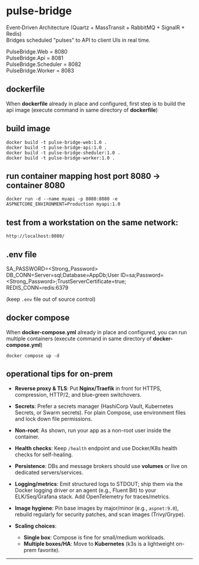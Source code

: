 # pulse-bridge
Event‑Driven Architecture (Quartz + MassTransit + RabbitMQ + SignalR + Redis)  
Bridges scheduled "pulses" to API to client UIs in real time.

PulseBridge.Web = 8080  
PulseBridge.Api = 8081  
PulseBridge.Scheduler = 8082  
PulseBridge.Worker = 8083


## dockerfile
When **dockerfile** already in place and configured, first step is to build the api image (execute command in same directory of **dockerfile**)

## build image
```docker build -t pulse-bridge-web:1.0 .```  
```docker build -t pulse-bridge-api:1.0 .```  
```docker build -t pulse-bridge-sheduler:1.0 .```  
```docker build -t pulse-bridge-worker:1.0 .```  

## run container mapping host port 8080 -> container 8080
```docker run -d --name myapi -p 8080:8080 -e ASPNETCORE_ENVIRONMENT=Production myapi:1.0```

## test from a workstation on the same network:
```http://localhost:8080/```

## .env file 
SA_PASSWORD=<Strong_Password>  
DB_CONN=Server=sql;Database=AppDb;User ID=sa;Password=<Strong_Password>;TrustServerCertificate=true;  
REDIS_CONN=redis:6379  

(keep ```.env``` file out of source control)  


## docker compose
When **docker-compose.yml** already in place and configured, you can run multiple containers (execute command in same directory of **docker-compose.yml**)  

```docker compose up -d```  


## operational tips for on-prem

* **Reverse proxy & TLS**: Put **Nginx/Traefik** in front for HTTPS, compression, HTTP/2, and blue-green switchovers.
* **Secrets**: Prefer a secrets manager (HashiCorp Vault, Kubernetes Secrets, or Swarm secrets). For plain Compose, use environment files and lock down file permissions.
* **Non-root**: As shown, run your app as a non-root user inside the container.
* **Health checks**: Keep `/health` endpoint and use Docker/K8s health checks for self-healing.
* **Persistence**: DBs and message brokers should use **volumes** or live on dedicated servers/services.
* **Logging/metrics**: Emit structured logs to STDOUT; ship them via the Docker logging driver or an agent (e.g., Fluent Bit) to your ELK/Seq/Grafana stack. Add OpenTelemetry for traces/metrics.
* **Image hygiene**: Pin base images by major/minor (e.g., `aspnet:9.0`), rebuild regularly for security patches, and scan images (Trivy/Grype).
* **Scaling choices**:

  * **Single box**: Compose is fine for small/medium workloads.
  * **Multiple boxes/HA**: Move to **Kubernetes** (k3s is a lightweight on-prem favorite).

---


